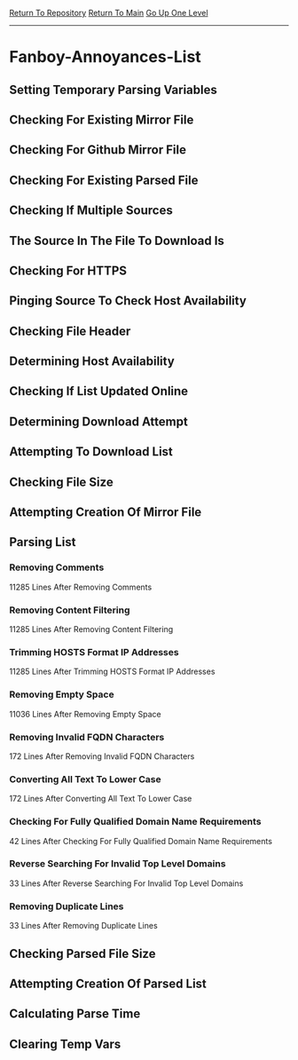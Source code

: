 [Return To Repository](https://github.com/deathbybandaid/piholeparser/)
[Return To Main](https://github.com/deathbybandaid/piholeparser/blob/master/RecentRunLogs/Mainlog.md)
[Go Up One Level](https://github.com/deathbybandaid/piholeparser/blob/master/RecentRunLogs/TopLevelScripts/30-Processing-External-Blacklists.md)
____________________________________
# Fanboy-Annoyances-List
## Setting Temporary Parsing Variables
## Checking For Existing Mirror File
## Checking For Github Mirror File
## Checking For Existing Parsed File
## Checking If Multiple Sources
## The Source In The File To Download Is
## Checking For HTTPS
## Pinging Source To Check Host Availability
## Checking File Header
## Determining Host Availability
## Checking If List Updated Online
## Determining Download Attempt
## Attempting To Download List
## Checking File Size
## Attempting Creation Of Mirror File
## Parsing List
### Removing Comments
11285 Lines After Removing Comments
### Removing Content Filtering
11285 Lines After Removing Content Filtering
### Trimming HOSTS Format IP Addresses
11285 Lines After Trimming HOSTS Format IP Addresses
### Removing Empty Space
11036 Lines After Removing Empty Space
### Removing Invalid FQDN Characters
172 Lines After Removing Invalid FQDN Characters
### Converting All Text To Lower Case
172 Lines After Converting All Text To Lower Case
### Checking For Fully Qualified Domain Name Requirements
42 Lines After Checking For Fully Qualified Domain Name Requirements
### Reverse Searching For Invalid Top Level Domains
33 Lines After Reverse Searching For Invalid Top Level Domains
### Removing Duplicate Lines
33 Lines After Removing Duplicate Lines
## Checking Parsed File Size
## Attempting Creation Of Parsed List
## Calculating Parse Time
## Clearing Temp Vars
